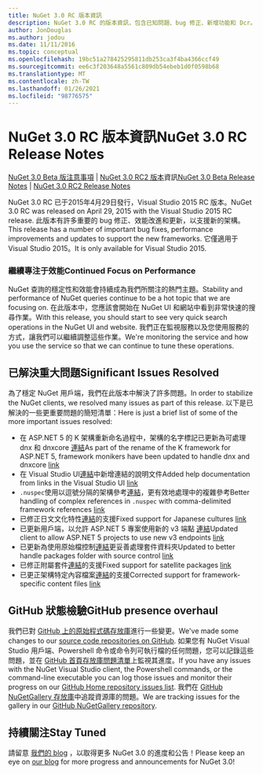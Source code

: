 ```yaml
---
title: NuGet 3.0 RC 版本資訊
description: NuGet 3.0 RC 的版本資訊，包含已知問題、bug 修正、新增功能和 Dcr。
author: JonDouglas
ms.author: jodou
ms.date: 11/11/2016
ms.topic: conceptual
ms.openlocfilehash: 19bc51a278425295811db253ca3f4ba4366ccf49
ms.sourcegitcommit: ee6c3f203648a5561c809db54ebeb1d0f0598b68
ms.translationtype: MT
ms.contentlocale: zh-TW
ms.lasthandoff: 01/26/2021
ms.locfileid: "98776575"
---
```

# <a name="nuget-30-rc-release-notes"></a><span data-ttu-id="4864d-103">NuGet 3.0 RC 版本資訊</span><span class="sxs-lookup"><span data-stu-id="4864d-103">NuGet 3.0 RC Release Notes</span></span>

<span data-ttu-id="4864d-104">[NuGet 3.0 Beta 版注意事項](../release-notes/nuget-3.0-beta.md)  | [NuGet 3.0 RC2 版本](../release-notes/nuget-3.0-RC2.md)資訊</span><span class="sxs-lookup"><span data-stu-id="4864d-104">[NuGet 3.0 Beta Release Notes](../release-notes/nuget-3.0-beta.md) | [NuGet 3.0 RC2 Release Notes](../release-notes/nuget-3.0-RC2.md)</span></span>

<span data-ttu-id="4864d-105">NuGet 3.0 RC 已于2015年4月29日發行，Visual Studio 2015 RC 版本。</span><span class="sxs-lookup"><span data-stu-id="4864d-105">NuGet 3.0 RC was released on April 29, 2015 with the Visual Studio 2015 RC release.</span></span> <span data-ttu-id="4864d-106">此版本有許多重要的 bug 修正、效能改進和更新，以支援新的架構。</span><span class="sxs-lookup"><span data-stu-id="4864d-106">This release has a number of important bug fixes, performance improvements and updates to support the new frameworks.</span></span>  <span data-ttu-id="4864d-107">它僅適用于 Visual Studio 2015。</span><span class="sxs-lookup"><span data-stu-id="4864d-107">It is only available for Visual Studio 2015.</span></span>

### <a name="continued-focus-on-performance"></a><span data-ttu-id="4864d-108">繼續專注于效能</span><span class="sxs-lookup"><span data-stu-id="4864d-108">Continued Focus on Performance</span></span>

<span data-ttu-id="4864d-109">NuGet 查詢的穩定性和效能會持續成為我們所關注的熱門主題。</span><span class="sxs-lookup"><span data-stu-id="4864d-109">Stability and performance of NuGet queries continue to be a hot topic that we are focusing on.</span></span>  <span data-ttu-id="4864d-110">在此版本中，您應該會開始在 NuGet UI 和網站中看到非常快速的搜尋作業。</span><span class="sxs-lookup"><span data-stu-id="4864d-110">With this release, you should start to see very quick search operations in the NuGet UI and website.</span></span>  <span data-ttu-id="4864d-111">我們正在監視服務以及您使用服務的方式，讓我們可以繼續調整這些作業。</span><span class="sxs-lookup"><span data-stu-id="4864d-111">We're monitoring the service and how you use the service so that we can continue to tune these operations.</span></span>

## <a name="significant-issues-resolved"></a><span data-ttu-id="4864d-112">已解決重大問題</span><span class="sxs-lookup"><span data-stu-id="4864d-112">Significant Issues Resolved</span></span>

<span data-ttu-id="4864d-113">為了穩定 NuGet 用戶端，我們在此版本中解決了許多問題。</span><span class="sxs-lookup"><span data-stu-id="4864d-113">In order to stabilize the NuGet clients, we resolved many issues as part of this release.</span></span>  <span data-ttu-id="4864d-114">以下是已解決的一些更重要問題的簡短清單：</span><span class="sxs-lookup"><span data-stu-id="4864d-114">Here is just a brief list of some of the more important issues resolved:</span></span>

* <span data-ttu-id="4864d-115">在 ASP.NET 5 的 K 架構重新命名過程中，架構的名字標記已更新為可處理 dnx 和 dnxcore [連結](https://github.com/NuGet/Home/issues/215)</span><span class="sxs-lookup"><span data-stu-id="4864d-115">As part of the rename of the K framework for ASP.NET 5, framework monikers have been updated to handle dnx and dnxcore [link](https://github.com/NuGet/Home/issues/215)</span></span>
* <span data-ttu-id="4864d-116">在 Visual Studio UI[連結](https://github.com/NuGet/Home/issues/232)中新增連結的說明文件</span><span class="sxs-lookup"><span data-stu-id="4864d-116">Added help documentation from links in the Visual Studio UI [link](https://github.com/NuGet/Home/issues/232)</span></span>
* <span data-ttu-id="4864d-117">`.nuspec`使用以逗號分隔的架構參考[連結](https://github.com/NuGet/Home/issues/276)，更有效地處理中的複雜參考</span><span class="sxs-lookup"><span data-stu-id="4864d-117">Better handling of complex references in `.nuspec` with comma-delimited framework references [link](https://github.com/NuGet/Home/issues/276)</span></span>
* <span data-ttu-id="4864d-118">已修正日文文化特性[連結](https://github.com/NuGet/Home/issues/253)的支援</span><span class="sxs-lookup"><span data-stu-id="4864d-118">Fixed support for Japanese cultures [link](https://github.com/NuGet/Home/issues/253)</span></span>
* <span data-ttu-id="4864d-119">已更新用戶端，以允許 ASP.NET 5 專案使用新的 v3 端點 [連結](https://github.com/NuGet/Home/issues/219)</span><span class="sxs-lookup"><span data-stu-id="4864d-119">Updated client to allow ASP.NET 5 projects to use new v3 endpoints [link](https://github.com/NuGet/Home/issues/219)</span></span>
* <span data-ttu-id="4864d-120">已更新為使用原始檔控制[連結](https://github.com/NuGet/Home/issues/56)更妥善處理套件資料夾</span><span class="sxs-lookup"><span data-stu-id="4864d-120">Updated to better handle packages folder with source control [link](https://github.com/NuGet/Home/issues/56)</span></span>
* <span data-ttu-id="4864d-121">已修正附屬套件[連結](https://github.com/NuGet/Home/issues/17)的支援</span><span class="sxs-lookup"><span data-stu-id="4864d-121">Fixed support for satellite packages [link](https://github.com/NuGet/Home/issues/17)</span></span>
* <span data-ttu-id="4864d-122">已更正架構特定內容檔案[連結](https://github.com/NuGet/Home/issues/18)的支援</span><span class="sxs-lookup"><span data-stu-id="4864d-122">Corrected support for framework-specific content files [link](https://github.com/NuGet/Home/issues/18)</span></span>

## <a name="github-presence-overhaul"></a><span data-ttu-id="4864d-123">GitHub 狀態檢驗</span><span class="sxs-lookup"><span data-stu-id="4864d-123">GitHub presence overhaul</span></span>

<span data-ttu-id="4864d-124">我們已對 [GitHub 上的原始程式碼存放庫](http://github.com/nuget/home)進行一些變更。</span><span class="sxs-lookup"><span data-stu-id="4864d-124">We've made some changes to our [source code repositories on GitHub](http://github.com/nuget/home).</span></span>  <span data-ttu-id="4864d-125">如果您有 NuGet Visual Studio 用戶端、Powershell 命令或命令列可執行檔的任何問題，您可以記錄這些問題，並在 [GitHub 首頁存放庫問題清單](http://github.com/nuget/home/issues)上監視其進度。</span><span class="sxs-lookup"><span data-stu-id="4864d-125">If you have any issues with the NuGet Visual Studio client, the Powershell commands, or the command-line executable you can log those issues and monitor their progress on our [GitHub Home repository issues list](http://github.com/nuget/home/issues).</span></span>  <span data-ttu-id="4864d-126">我們在 [GitHub NuGetGallery 存放庫](http://github.com/nuget/NuGetGallery/issues)中追蹤資源庫的問題。</span><span class="sxs-lookup"><span data-stu-id="4864d-126">We are tracking issues for the gallery in our [GitHub NuGetGallery repository](http://github.com/nuget/NuGetGallery/issues).</span></span>


## <a name="stay-tuned"></a><span data-ttu-id="4864d-127">持續關注</span><span class="sxs-lookup"><span data-stu-id="4864d-127">Stay Tuned</span></span>

<span data-ttu-id="4864d-128">請留意 [我們的 blog](http://blog.nuget.org) ，以取得更多 NuGet 3.0 的進度和公告！</span><span class="sxs-lookup"><span data-stu-id="4864d-128">Please keep an eye on [our blog](http://blog.nuget.org) for more progress and announcements for NuGet 3.0!</span></span>
